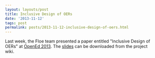 ```yaml
---
layout: layouts/post
title: Inclusive Design of OERs
date: '2013-11-12'
tags: post
permalink: posts/2013-11-12-inclusive-design-of-oers.html
---
```

<p>Last week, the Floe team presented a paper entitled "Inclusive Design of OERs" at
<a href="http://openeducation2013.sched.org/">OpenEd 2013</a>.
The <a href="http://www.slideshare.net/jesshmitchell/inclusive-des
ign-28048597">slides</a> can be downloaded from the project wiki.
</p>
